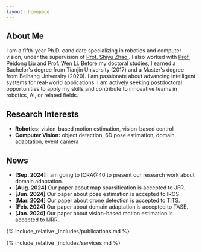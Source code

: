 ```yaml
---
layout: homepage
---
```


## About Me

I am a fifth-year Ph.D. candidate specializing in robotics and computer vision, under the supervision of <a href="https://shiyuzhao.westlake.edu.cn"><autocolor> Prof. Shiyu Zhao </autocolor></a>. I also worked with <a href="https://ethliup.github.io"><autocolor> Prof. Peidong Liu </autocolor></a> and <a href="https://wenli-vision.github.io"><autocolor> Prof. Wen Li</autocolor></a>. Before my doctoral studies, I earned a Bachelor's degree from Tianjin University (2017) and a Master's degree from Beihang University (2020). I am passionate about advancing intelligent systems for real-world applications. I am actively seeking postdoctoral opportunities to apply my skills and contribute to innovative teams in robotics, AI, or related fields.

## Research Interests

- **Robotics:** vision-based motion estimation, vision-based control
- **Computer Vision:** object detection, 6D pose estimation, domain adaptation, event camera
  
## News

- **[Sep. 2024]** I am going to ICRA@40 to present our research work about domain adaptation.
- **[Aug. 2024]** Our paper about map sparsification is accepted to JFR.
- **[Jun. 2024]** Our paper about pose estimation is accepted to IROS.
- **[Mar. 2024]** Our paper about drone detection is accepted to TITS.
- **[Feb. 2024]** Our paper about domain adaptation is accepted to TASE.
- **[Jan. 2024]** Our paper about vision-based motion estimation is accepted to IJRR.

{% include_relative _includes/publications.md %}

{% include_relative _includes/services.md %}
